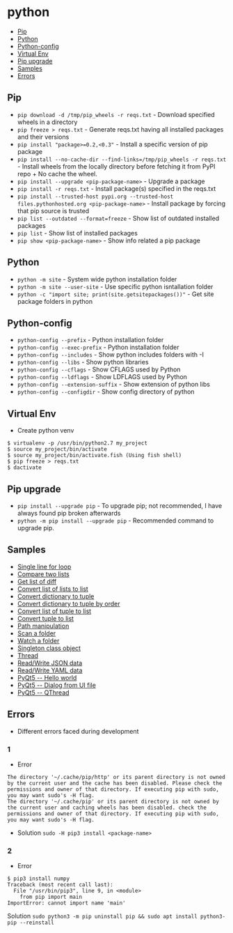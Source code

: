 # python

- [Pip](#pip)
- [Python](#python)
- [Python-config](#python_config)
- [Virtual Env](#virutalenv)
- [Pip upgrade](#pip_upgrade)
- [Samples](#samples)
- [Errors](#errors)

<a name="pip"></a>
## Pip

- `pip download -d /tmp/pip_wheels -r reqs.txt` - Download specified wheels in a directory
- `pip freeze > reqs.txt` - Generate reqs.txt having all installed packages and their versions
- `pip install "package>=0.2,<0.3"` - Install a specific version of pip package
- `pip install --no-cache-dir --find-links=/tmp/pip_wheels -r reqs.txt` - Install wheels from the locally directory before fetching it from PyPI repo + No cache the wheel.
- `pip install --upgrade <pip-package-name>` - Upgrade a package
- `pip install -r reqs.txt` - Install package(s) specified in the reqs.txt
- `pip install --trusted-host pypi.org --trusted-host files.pythonhosted.org <pip-package-name>` - Install package by forcing that pip source is trusted
- `pip list --outdated --format=freeze` - Show list of outdated installed packages
- `pip list` - Show list of installed packages
- `pip show <pip-package-name>` - Show info related a pip package

<a name="python"></a>
## Python

- `python -m site` - System wide python installation folder
- `python -m site --user-site` - Use specific python isntallation folder
- `python -c "import site; print(site.getsitepackages())"` - Get site package folders in python

<a name="python_config"></a>
## Python-config

- `python-config --prefix` - Python installation folder
- `python-config --exec-prefix` - Python installation folder
- `python-config --includes` - Show python includes folders with -I
- `python-config --libs` - Show python libraries
- `python-config --cflags` - Show CFLAGS used by Python
- `python-config --ldflags` - Show LDFLAGS used by Python
- `python-config --extension-suffix` - Show extension of python libs
- `python-config --configdir` - Show config directory of python

<a name="virutalenv"></a>
## Virtual Env

- Create python venv
```
$ virtualenv -p /usr/bin/python2.7 my_project
$ source my_project/bin/activate
$ source my_project/bin/activate.fish (Using fish shell)
$ pip freeze > reqs.txt
$ dactivate
```

<a name="pip_upgrade"></a>
## Pip upgrade

- `pip install --upgrade pip` - To upgrade pip; not recommended, I have always found pip broken afterwards
- `python -m pip install --upgrade pip` - Recommended command to upgrade pip.

<a name="sample"></a>
## Samples

- [Single line for loop](https://github.com/aakbar5/handy-python/blob/master/general/single_line_loop.py)
- [Compare two lists](https://github.com/aakbar5/handy-python/blob/master/general/list_cmp.py)
- [Get list of diff](https://github.com/aakbar5/handy-python/blob/master/general/list_diff.py)
- [Convert list of lists to list](https://github.com/aakbar5/handy-python/blob/master/general/list_of_lists_to_list.py)
- [Convert dictionary to tuple](https://github.com/aakbar5/handy-python/blob/master/general/dict_to_tuple.py)
- [Convert dictionary to tuple by order](https://github.com/aakbar5/handy-python/blob/master/general/dict_to_tuple_by_order.py)
- [Convert list of tuple to list](https://github.com/aakbar5/handy-python/blob/master/general/tuple_list_to_list.py)
- [Convert tuple to list](https://github.com/aakbar5/handy-python/blob/master/general/tuple_to_list.py)
- [Path manipulation](https://github.com/aakbar5/handy-python/blob/master/general/path.py)
- [Scan a folder](https://github.com/aakbar5/handy-python/blob/master/general/folder_scan.py)
- [Watch a folder](https://github.com/aakbar5/handy-python/blob/master/general/folder_watch.py)
- [Singleton class object](https://github.com/aakbar5/handy-python/blob/master/general/singleton.py)
- [Thread](https://github.com/aakbar5/handy-python/blob/master/general/py_thread.py)
- [Read/Write JSON data](https://github.com/aakbar5/handy-python/blob/master/json/json_test.py)
- [Read/Write YAML data](https://github.com/aakbar5/handy-python/blob/master/yaml/yaml_test.py)
- [PyQt5 -- Hello world](https://github.com/aakbar5/handy-python/blob/master/qt5/qt_helloworld.py)
- [PyQt5 -- Dialog from UI file](https://github.com/aakbar5/handy-python/blob/master/qt5/qt_dialog_ui.py)
- [PyQt5 -- QThread](https://github.com/aakbar5/handy-python/blob/master/qt5/qt_qthread.py)

<a name="errors"></a>
## Errors

- Different errors faced during development
### 1
- Error
```
The directory '~/.cache/pip/http' or its parent directory is not owned by the current user and the cache has been disabled. Please check the permissions and owner of that directory. If executing pip with sudo, you may want sudo's -H flag.
The directory '~/.cache/pip' or its parent directory is not owned by the current user and caching wheels has been disabled. check the permissions and owner of that directory. If executing pip with sudo, you may want sudo's -H flag.
```
- Solution
`sudo -H pip3 install <package-name>`

### 2
- Error
```
$ pip3 install numpy
Traceback (most recent call last):
  File "/usr/bin/pip3", line 9, in <module>
    from pip import main
ImportError: cannot import name 'main'
```
Solution
`sudo python3 -m pip uninstall pip && sudo apt install python3-pip --reinstall`
